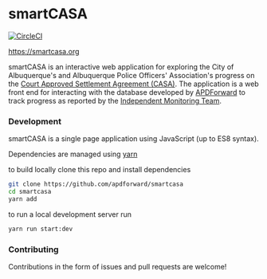 # smartCASA

[![CircleCI](https://circleci.com/gh/apdforward/smartCASA.svg?style=svg&circle-token=b3ee7df849e1b76bfea81289c7bee63e405418bf)](https://circleci.com/gh/apdforward/smartCASA)

https://smartcasa.org

smartCASA is an interactive web application for exploring the City of Albuquerque's and Albuquerque Police Officers' Association's progress on the [Court Approved Settlement Agreement (CASA)](https://www.cabq.gov/police/documents/first-amended-restates-cour-approved-settlement-agreement.pdf). The application is a web front end for interacting with the database developed by [APDForward](https://www.apdforward.org/) to track progress as reported by the [Independent Monitoring Team](https://www.abqmonitor.org/about).

### Development

smartCASA is a single page application using JavaScript (up to ES8 syntax).

Dependencies are managed using [yarn](https://yarnpkg.com/en/)

to build locally clone this repo and install dependencies

```sh
git clone https://github.com/apdforward/smartcasa
cd smartcasa
yarn add
```

to run a local development server run

```sh
yarn run start:dev
```

### Contributing

Contributions in the form of issues and pull requests are welcome!
